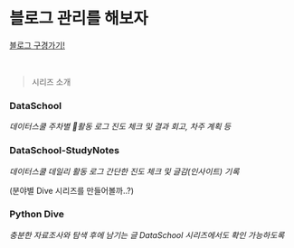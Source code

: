 # 블로그 관리를 해보자
[블로그 구경가기!](https://velog.io/@gbheaven/posts)

<br>

> 시리즈 소개
### DataSchool
_데이터스쿨 주차별 활동 로그_
_진도 체크 및 결과 회고, 차주 계획 등_

### DataSchool-StudyNotes
_데이터스쿨 데일리 활동 로그_
_간단한 진도 체크 및 글감(인사이트) 기록_

(분야별 Dive 시리즈를 만들어볼까..?)
### Python Dive
_충분한 자료조사와 탐색 후에 남기는 글_
_DataSchool 시리즈에서도 확인 가능하도록_ 




